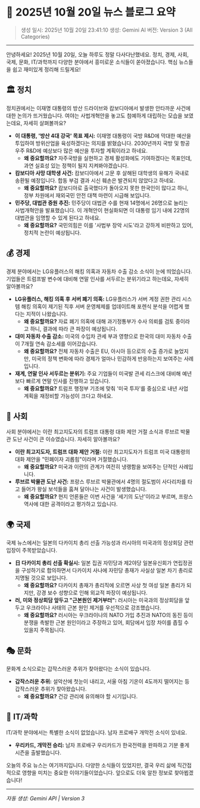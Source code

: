 # 📰 2025년 10월 20일 뉴스 블로그 요약

> 생성 일시: 2025년 10월 20일 23:41:10
> 생성: Gemini AI
> 버전: Version 3 (All Categories)

---

안녕하세요! 2025년 10월 20일, 오늘 하루도 정말 다사다난했네요. 정치, 경제, 사회, 국제, 문화, IT/과학까지 다양한 분야에서 흥미로운 소식들이 쏟아졌습니다. 핵심 뉴스들을 쉽고 재미있게 정리해 드릴게요!

## 🏛️ 정치

정치권에서는 이재명 대통령의 방산 드라이브와 캄보디아에서 발생한 안타까운 사건에 대한 논의가 뜨거웠습니다. 여야는 사법개혁안을 놓고도 첨예하게 대립하는 모습을 보였는데요, 자세히 살펴볼까요?

*   **이 대통령, '방산 4대 강국' 목표 제시:** 이재명 대통령이 국방 R&D에 막대한 예산을 투입하여 방위산업을 육성하겠다는 의지를 밝혔습니다. 2030년까지 국방 및 항공우주 R&D에 예상보다 많은 예산을 투자할 계획이라고 하네요.
    *   **왜 중요할까요?** 자주국방을 실현하고 경제 활성화에도 기여하겠다는 목표인데, 과연 실효성 있는 정책이 될지 지켜봐야겠습니다.
*   **캄보디아 사망 대학생 사건:** 캄보디아에서 고문 후 살해된 대학생의 유해가 국내로 송환될 예정입니다. 합동 부검 결과 시신 훼손은 발견되지 않았다고 하네요.
    *   **왜 중요할까요?** 캄보디아로 출국했다가 돌아오지 못한 한국인이 많다고 하니, 정부 차원에서 재외국민 안전 대책 마련이 시급해 보입니다.
*   **민주당, 대법관 증원 추진:** 민주당이 대법관 수를 현재 14명에서 26명으로 늘리는 사법개혁안을 발표했습니다. 이 개혁안이 현실화되면 이 대통령 임기 내에 22명의 대법관을 임명할 수 있게 된다고 하네요.
    *   **왜 중요할까요?** 국민의힘은 이를 '사법부 장악 시도'라고 강하게 비판하고 있어, 정치적 논란이 예상됩니다.

## 💰 경제

경제 분야에서는 LG유플러스의 해킹 의혹과 자동차 수출 감소 소식이 눈에 띄었습니다. 기업들은 트럼프발 변수에 대비해 연말 인사를 서두르는 분위기라고 하는데요, 자세히 알아볼까요?

*   **LG유플러스, 해킹 의혹 후 서버 폐기 의혹:** LG유플러스가 서버 계정 권한 관리 시스템 해킹 의혹이 제기된 직후 서버 운영체제를 업데이트해 포렌식 분석을 어렵게 했다는 지적이 나왔습니다.
    *   **왜 중요할까요?** 자료 폐기 의혹에 대해 과기정통부가 수사 의뢰를 검토 중이라고 하니, 결과에 따라 큰 파장이 예상됩니다.
*   **대미 자동차 수출 감소:** 미국의 수입차 관세 부과 영향으로 한국의 대미 자동차 수출이 7개월 연속 감소세를 이어갔습니다.
    *   **왜 중요할까요?** 전체 자동차 수출은 EU, 아시아 등으로의 수출 증가로 늘었지만, 미국의 정책 변화에 따라 경제가 얼마나 민감하게 반응하는지 보여주는 사례입니다.
*   **재계, 연말 인사 서두르는 분위기:** 주요 기업들이 미국발 관세 리스크에 대비해 예년보다 빠르게 연말 인사를 진행하고 있습니다.
    *   **왜 중요할까요?** 트럼프 행정부 기조에 맞춰 '미국 투자'를 중심으로 내년 사업 계획을 재정비할 가능성이 크다고 하네요.

## 👥 사회

사회 분야에서는 이란 최고지도자의 트럼프 대통령 대화 제안 거절 소식과 루브르 박물관 도난 사건이 큰 이슈였습니다. 자세히 알아볼까요?

*   **이란 최고지도자, 트럼프 대화 제안 거절:** 이란 최고지도자가 트럼프 미국 대통령의 대화 제안을 "민폐이자 괴롭힘"이라며 거절했습니다.
    *   **왜 중요할까요?** 미국과 이란의 관계가 여전히 냉랭함을 보여주는 단적인 사례입니다.
*   **루브르 박물관 도난 사건:** 프랑스 루브르 박물관에서 4명의 절도범이 사다리차를 타고 들어가 왕실 보석들을 훔쳐 달아나는 사건이 발생했습니다.
    *   **왜 중요할까요?** 현지 언론들은 이번 사건을 '세기의 도난'이라고 부르며, 프랑스 역사에 대한 공격이라고 평가하고 있습니다.

## 🌍 국제

국제 뉴스에서는 일본의 다카이치 총리 선출 가능성과 러시아의 미국과의 정상회담 관련 입장이 주목받았습니다.

*   **日 다카이치 총리 선출 확실시:** 일본 집권 자민당과 제2야당 일본유신회가 연립정권을 구성하기로 합의하면서 다카이치 사나에 자민당 총재가 사실상 일본 차기 총리로 지명될 것으로 보입니다.
    *   **왜 중요할까요?** 다카이치 총재가 총리직에 오르면 사상 첫 여성 일본 총리가 되지만, 강경 보수 성향으로 인해 외교적 파장이 예상됩니다.
*   **러, 미와 정상회담 앞두고 "근본원인 제거부터":** 러시아는 미국과의 정상회담을 앞두고 우크라이나 사태의 근본 원인 제거를 우선적으로 강조했습니다.
    *   **왜 중요할까요?** 러시아는 우크라이나의 NATO 가입 추진과 NATO의 동진 등이 분쟁을 촉발한 근본 원인이라고 주장하고 있어, 회담에서 입장 차이를 좁힐 수 있을지 주목됩니다.

## 🎭 문화

문화계 소식으로는 갑작스러운 추위가 찾아왔다는 소식이 있습니다.

*   **갑작스러운 추위:** 설악산에 첫눈이 내리고, 서울 아침 기온이 4도까지 떨어지는 등 갑작스러운 추위가 찾아왔습니다.
    *   **왜 중요할까요?** 건강 관리에 유의해야 할 시기입니다.

## 🔬 IT/과학

IT/과학 분야에서는 특별한 소식이 없었습니다. 남자 프로배구 개막전 소식이 있네요.

*   **우리카드, 개막전 승리:** 남자 프로배구 우리카드가 한국전력을 완파하고 기분 좋게 시즌을 출발했습니다.

오늘의 주요 뉴스는 여기까지입니다. 다양한 소식들이 있었지만, 결국 우리 삶에 직간접적으로 영향을 미치는 중요한 이야기들이었습니다. 앞으로도 더욱 알찬 정보로 찾아뵙겠습니다!

---

*자동 생성: Gemini API | Version 3*
